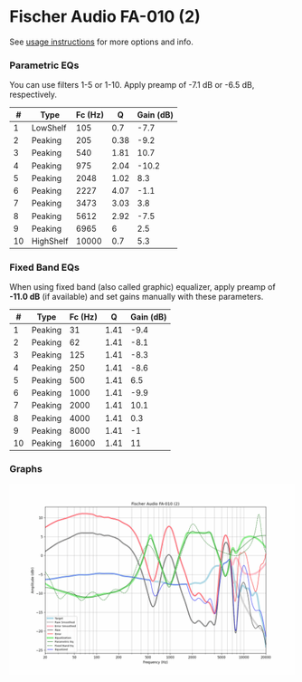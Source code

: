# Fischer Audio FA-010 (2)
See [usage instructions](https://github.com/jaakkopasanen/AutoEq#usage) for more options and info.

### Parametric EQs
You can use filters 1-5 or 1-10. Apply preamp of -7.1 dB or -6.5 dB, respectively.

|   # | Type      |   Fc (Hz) |    Q |   Gain (dB) |
|-----|-----------|-----------|------|-------------|
|   1 | LowShelf  |       105 | 0.7  |        -7.7 |
|   2 | Peaking   |       205 | 0.38 |        -9.2 |
|   3 | Peaking   |       540 | 1.81 |        10.7 |
|   4 | Peaking   |       975 | 2.04 |       -10.2 |
|   5 | Peaking   |      2048 | 1.02 |         8.3 |
|   6 | Peaking   |      2227 | 4.07 |        -1.1 |
|   7 | Peaking   |      3473 | 3.03 |         3.8 |
|   8 | Peaking   |      5612 | 2.92 |        -7.5 |
|   9 | Peaking   |      6965 | 6    |         2.5 |
|  10 | HighShelf |     10000 | 0.7  |         5.3 |

### Fixed Band EQs
When using fixed band (also called graphic) equalizer, apply preamp of **-11.0 dB** (if available) and set gains manually with these parameters.

|   # | Type    |   Fc (Hz) |    Q |   Gain (dB) |
|-----|---------|-----------|------|-------------|
|   1 | Peaking |        31 | 1.41 |        -9.4 |
|   2 | Peaking |        62 | 1.41 |        -8.1 |
|   3 | Peaking |       125 | 1.41 |        -8.3 |
|   4 | Peaking |       250 | 1.41 |        -8.6 |
|   5 | Peaking |       500 | 1.41 |         6.5 |
|   6 | Peaking |      1000 | 1.41 |        -9.9 |
|   7 | Peaking |      2000 | 1.41 |        10.1 |
|   8 | Peaking |      4000 | 1.41 |         0.3 |
|   9 | Peaking |      8000 | 1.41 |        -1   |
|  10 | Peaking |     16000 | 1.41 |        11   |

### Graphs
![](./Fischer%20Audio%20FA-010%20(2).png)
